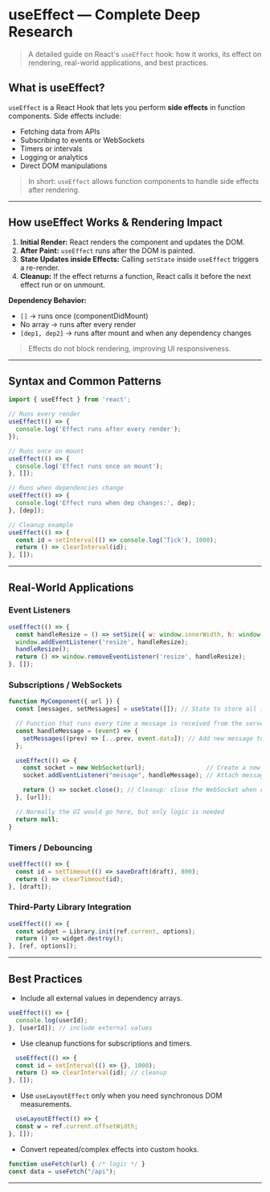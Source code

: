 # useEffect — Complete Deep Research

> A detailed guide on React's `useEffect` hook: how it works, its effect on rendering, real-world applications, and best practices.


## What is useEffect?

`useEffect` is a React Hook that lets you perform **side effects** in function components. Side effects include:

* Fetching data from APIs
* Subscribing to events or WebSockets
* Timers or intervals
* Logging or analytics
* Direct DOM manipulations

> In short: `useEffect` allows function components to handle side effects after rendering.

---

## How useEffect Works & Rendering Impact

1. **Initial Render:** React renders the component and updates the DOM.
2. **After Paint:** `useEffect` runs after the DOM is painted.
3. **State Updates inside Effects:** Calling `setState` inside `useEffect` triggers a re-render.
4. **Cleanup:** If the effect returns a function, React calls it before the next effect run or on unmount.

**Dependency Behavior:**

* `[]` → runs once (componentDidMount)
* No array → runs after every render
* `[dep1, dep2]` → runs after mount and when any dependency changes

> Effects do not block rendering, improving UI responsiveness.

---

## Syntax and Common Patterns

```jsx
import { useEffect } from 'react';

// Runs every render
useEffect(() => {
  console.log('Effect runs after every render');
});

// Runs once on mount
useEffect(() => {
  console.log('Effect runs once on mount');
}, []);

// Runs when dependencies change
useEffect(() => {
  console.log('Effect runs when dep changes:', dep);
}, [dep]);

// Cleanup example
useEffect(() => {
  const id = setInterval(() => console.log('Tick'), 1000);
  return () => clearInterval(id);
}, []);
```

---

## Real-World Applications

### Event Listeners

```jsx
useEffect(() => {
  const handleResize = () => setSize({ w: window.innerWidth, h: window.innerHeight });
  window.addEventListener('resize', handleResize);
  handleResize();
  return () => window.removeEventListener('resize', handleResize);
}, []);
```

### Subscriptions / WebSockets

```jsx
function MyComponent({ url }) {
  const [messages, setMessages] = useState([]); // State to store all incoming messages

  // Function that runs every time a message is received from the server
  const handleMessage = (event) => {
    setMessages((prev) => [...prev, event.data]); // Add new message to state
  };

  useEffect(() => {
    const socket = new WebSocket(url);                 // Create a new WebSocket connection
    socket.addEventListener("message", handleMessage); // Attach message listener

    return () => socket.close(); // Cleanup: close the WebSocket when component unmounts or URL changes
  }, [url]);

  // Normally the UI would go here, but only logic is needed
  return null;
}

```

### Timers / Debouncing

```jsx
useEffect(() => {
  const id = setTimeout(() => saveDraft(draft), 800);
  return () => clearTimeout(id);
}, [draft]);
```

### Third-Party Library Integration

```jsx
useEffect(() => {
  const widget = Library.init(ref.current, options);
  return () => widget.destroy();
}, [ref, options]);
```

---


## Best Practices

* Include all external values in dependency arrays.
```jsx
useEffect(() => {
  console.log(userId);
}, [userId]); // include external values

```

* Use cleanup functions for subscriptions and timers.
```jsx
  useEffect(() => {
  const id = setInterval(() => {}, 1000);
  return () => clearInterval(id); // cleanup
}, []);

```

* Use `useLayoutEffect` only when you need synchronous DOM measurements.
```jsx
  useLayoutEffect(() => {
  const w = ref.current.offsetWidth;
}, []);

```

* Convert repeated/complex effects into custom hooks.
```jsx
function useFetch(url) { /* logic */ }
const data = useFetch("/api");

```


---
